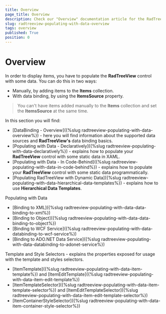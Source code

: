 ```yaml
---
title: Overview
page_title: Overview
description: Check our "Overview" documentation article for the RadTreeView WPF control.
slug: radtreeview-populating-with-data-overview
tags: overview
published: True
position: 0
---
```


# Overview

In order to display items, you have to populate the __RadTreeView__ control with some data. You can do this in two ways:

* Manually, by adding items to the __Items__ collection.
* With data binding, by using the __ItemsSource__ property.

>You can't have items added manually to the __Items__ collection and set the __ItemsSource__ at the same time.

In this section you will find:

* [DataBinding - Overview]({%slug radtreeview-populating-with-data-overview%}) - here you will find information about the supported data sources and __RadTreeView's__ data binding basics.
* [Populating with Data - Declaratively]({%slug radtreeview-populating-with-data-declaratively%}) - explains how to populate your __RadTreeView__ control with some static data in XAML.
* [Populating with Data - In Code-Behind]({%slug radtreeview-populating-with-data-in-code-behind%}) - explains how to populate your __RadTreeView__ control with some static data programmatically.
* [Populating RadTreeView with Dynamic Data]({%slug radtreeview-populating-with-data-hierarchical-data-templates%}) - explains how to use __Hierarchical Data Templates__.

Populating with Data 

* [Binding to XML]({%slug radtreeview-populating-with-data-data-binding-to-xml%})
* [Binding to Object]({%slug radtreeview-populating-with-data-data-binding-to-object%})
* [Binding to WCF Service]({%slug radtreeview-populating-with-data-databinding-to-wcf-service%})
* [Binding to ADO.NET Data Service]({%slug radtreeview-populating-with-data-databinding-to-adonet-service%})

Template and Style Selectors - explains the properties exposed for usage with the template and styles selectors.

* [ItemTemplate]({%slug radtreeview-populating-with-data-item-template%}) and [ItemEditTemplate]({%slug radtreeview-populating-with-data-item-edit-template%})
* [ItemTemplateSelector]({%slug radtreeview-populating-with-data-item-template-selector%}) and [ItemEditTemplateSelector]({%slug radtreeview-populating-with-data-item-edit-template-selector%})
* [ItemContainerStyleSelector]({%slug radtreeview-populating-with-data-item-container-style-selector%})